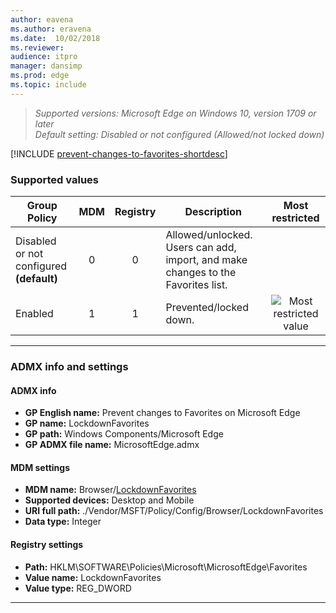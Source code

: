 ```yaml
---
author: eavena
ms.author: eravena
ms.date:  10/02/2018
ms.reviewer:
audience: itpro
manager: dansimp
ms.prod: edge
ms.topic: include
---
```


<!-- ## Prevent changes to Favorites on Microsoft Edge -->
>*Supported versions: Microsoft Edge on Windows 10, version 1709 or later*<br>
>*Default setting:  Disabled or not configured (Allowed/not locked down)*

[!INCLUDE [prevent-changes-to-favorites-shortdesc](../shortdesc/prevent-changes-to-favorites-shortdesc.md)]

### Supported values

|                Group Policy                 | MDM | Registry |                                    Description                                    |                 Most restricted                  |
|---------------------------------------------|:---:|:--------:|-----------------------------------------------------------------------------------|:------------------------------------------------:|
| Disabled or not configured<br>**(default)** |  0  |    0     | Allowed/unlocked.  Users can add, import, and make changes to the Favorites list. |                                                  |
|                   Enabled                   |  1  |    1     |                              Prevented/locked down.                               | ![Most restricted value](../images/check-gn.png) |

---

### ADMX info and settings
#### ADMX info
- **GP English name:** Prevent changes to Favorites on Microsoft Edge
- **GP name:** LockdownFavorites
- **GP path:** Windows Components/Microsoft Edge
- **GP ADMX file name:** MicrosoftEdge.admx

#### MDM settings
- **MDM name:** Browser/[LockdownFavorites](https://docs.microsoft.com/windows/client-management/mdm/policy-csp-browser#browser-lockdownfavorites)
- **Supported devices:** Desktop and Mobile
- **URI full path:** ./Vendor/MSFT/Policy/Config/Browser/LockdownFavorites
- **Data type:** Integer

#### Registry settings
- **Path:** HKLM\SOFTWARE\Policies\Microsoft\MicrosoftEdge\Favorites
- **Value name:** LockdownFavorites
- **Value type:** REG_DWORD

<hr>
